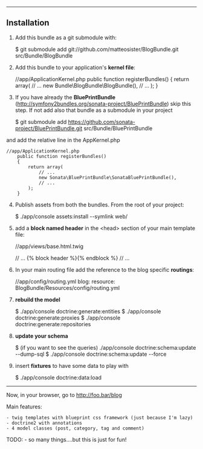 ------------
Installation
------------

1) Add this bundle as a git submodule with:

    $ git submodule add git://github.com/matteosister/BlogBundle.git src/Bundle/BlogBundle

2) Add this bundle to your application's **kernel file**:

    //app/ApplicationKernel.php
    public function registerBundles()
    {
        return array(
            // ...
            new Bundle\BlogBundle\BlogBundle(),
            // ...
        );
    }

3) If you have already the **BluePrintBundle** (http://symfony2bundles.org/sonata-project/BluePrintBundle) skip this step.
If not add also that bundle as a submodule in your project

    $ git submodule add https://github.com/sonata-project/BluePrintBundle.git src/Bundle/BluePrintBundle

and add the relative line in the AppKernel.php

    //app/ApplicationKernel.php
        public function registerBundles()
        {
            return array(
                // ...
                new Sonata\BluePrintBundle\SonataBluePrintBundle(),
                // ...
            );
        }

4) Publish assets from both the bundles. From the root of your project:

    $ ./app/console assets:install --symlink web/

5) add a **block named header** in the \<head\> section of your main template file:

    //app/views/base.html.twig
    <head>
        // ...
        {% block header %}{% endblock %}
        // ...
    </head>

6) In your main routing file add the reference to the blog specific **routings**:

    //app/config/routing.yml
    blog:
        resource: BlogBundle/Resources/config/routing.yml

7) **rebuild the model**

    $ ./app/console doctrine:generate:entities
    $ ./app/console doctrine:generate:proxies
    $ ./app/console doctrine:generate:repositories

8) **update your schema**

    $ (if you want to see the queries) ./app/console doctrine:schema:update --dump-sql
    $ ./app/console doctrine:schema:update --force

9) insert **fixtures** to have some data to play with

    $ ./app/console doctrine:data:load

---------

Now, in your browser, go to http://foo.bar/blog

Main features:


    - twig templates with blueprint css framework (just because I'm lazy)
    - doctrine2 with annotations
    - 4 model classes (post, category, tag and comment)

TODO:
    - so many things....but this is just for fun!
